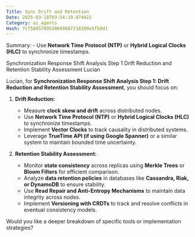 ```yaml
---
Title: Sync Drift and Retention
Date: 2025-03-18T03:54:19.874922
Category: ai_agents
Hash: 7cf5885709530689687218260e5fb9d1
---
```

Summary: - Use **Network Time Protocol (NTP)** or **Hybrid Logical Clocks (HLC)** to synchronize timestamps.

Synchronization Response Shift Analysis Step 1 Drift Reduction and Retention Stability Assessment Lucian

Lucian, for **Synchronization Response Shift Analysis Step 1: Drift Reduction and Retention Stability Assessment**, you should focus on:

1. **Drift Reduction:**
   - Measure **clock skew and drift** across distributed nodes.
   - Use **Network Time Protocol (NTP)** or **Hybrid Logical Clocks (HLC)** to synchronize timestamps.
   - Implement **Vector Clocks** to track causality in distributed systems.
   - Leverage **TrueTime API (if using Google Spanner)** or a similar system to maintain bounded time uncertainty.

2. **Retention Stability Assessment:**
   - Monitor **state consistency** across replicas using **Merkle Trees** or **Bloom Filters** for efficient comparison.
   - Analyze **data retention policies** in databases like **Cassandra, Riak, or DynamoDB** to ensure stability.
   - Use **Read Repair and Anti-Entropy Mechanisms** to maintain data integrity across nodes.
   - Implement **Versioning with CRDTs** to track and resolve conflicts in eventual consistency models.

Would you like a deeper breakdown of specific tools or implementation strategies?